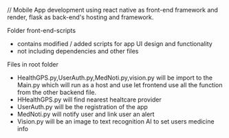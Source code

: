 // Mobile App development using react native as front-end framework and render, flask as back-end's hosting and framework.

Folder front-end-scripts
  - contains modified / added scripts for app UI design and functionality
  - not including dependencies and other files

Files in root folder
  - HealthGPS.py,UserAuth.py,MedNoti.py,vision.py will be import to the Main.py which will run as a host and use let frontend use all the function  from the other backend file.
  - HHealthGPS.py will find nearest healtcare provider
  - UserAuth.py will be the registration of the app
  - MedNoti.py will notify user and link user an alert
  - Vision.py will be an image to text recognition AI to set users medicine info
